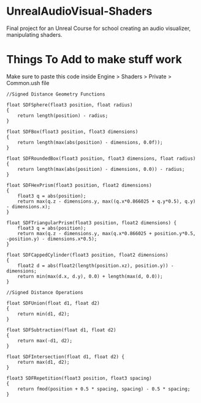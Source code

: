 # UnrealAudioVisual-Shaders
Final project for an Unreal Course for school creating an audio visualizer, manipulating shaders.

# Things To Add to make stuff work

Make sure to paste this code inside Engine > Shaders > Private > Common.ush file

```hlsl
//Signed Distance Geometry Functions

float SDFSphere(float3 position, float radius)
{
	return length(position) - radius;
}

float SDFBox(float3 position, float3 dimensions)
{
	return length(max(abs(position) - dimensions, 0.0f));
}

float SDFRoundedBox(float3 position, float3 dimensions, float radius)
{
	return length(max(abs(position) - dimensions, 0.0)) - radius;
}

float SDFHexPrism(float3 position, float2 dimensions)
{
	float3 q = abs(position);
	return max(q.z - dimensions.y, max((q.x*0.866025 + q.y*0.5), q.y) - dimensions.x);
}

float SDFTriangularPrism(float3 position, float2 dimensions) {
	float3 q = abs(position);
	return max(q.z - dimensions.y, max(q.x*0.866025 + position.y*0.5, -position.y) - dimensions.x*0.5);
}

float SDFCappedCylinder(float3 position, float2 dimensions)
{
	float2 d = abs(float2(length(position.xz), position.y)) - dimensions;
	return min(max(d.x, d.y), 0.0) + length(max(d, 0.0));
}

//Signed Distance Operations

float SDFUnion(float d1, float d2)
{
	return min(d1, d2);
}

float SDFSubtraction(float d1, float d2)
{
	return max(-d1, d2);
}

float SDFIntersection(float d1, float d2) {
	return max(d1, d2);
}

float3 SDFRepetition(float3 position, float3 spacing)
{
	return fmod(position + 0.5 * spacing, spacing) - 0.5 * spacing;
}
```

